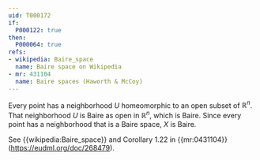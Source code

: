```yaml
---
uid: T000172
if:
  P000122: true
then:
  P000064: true
refs:
- wikipedia: Baire_space
  name: Baire space on Wikipedia
- mr: 431104
  name: Baire spaces (Haworth & McCoy)
---
```

Every point has a neighborhood $U$ homeomorphic to an open subset of $\mathbb R^n$.  That neighborhood $U$ is Baire as open in $\mathbb R^n$, which is Baire.  Since every point has a neighborhood that is a Baire space, $X$ is Baire.

See {{wikipedia:Baire_space}} and Corollary 1.22 in {{mr:0431104}} (<https://eudml.org/doc/268479>).
